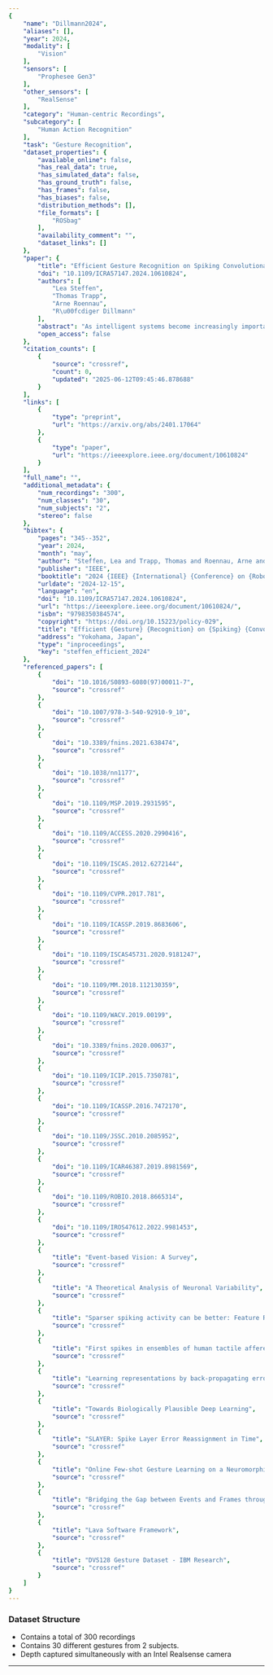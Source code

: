 ```yaml
---
{
    "name": "Dillmann2024",
    "aliases": [],
    "year": 2024,
    "modality": [
        "Vision"
    ],
    "sensors": [
        "Prophesee Gen3"
    ],
    "other_sensors": [
        "RealSense"
    ],
    "category": "Human-centric Recordings",
    "subcategory": [
        "Human Action Recognition"
    ],
    "task": "Gesture Recognition",
    "dataset_properties": {
        "available_online": false,
        "has_real_data": true,
        "has_simulated_data": false,
        "has_ground_truth": false,
        "has_frames": false,
        "has_biases": false,
        "distribution_methods": [],
        "file_formats": [
            "ROSbag"
        ],
        "availability_comment": "",
        "dataset_links": []
    },
    "paper": {
        "title": "Efficient Gesture Recognition on Spiking Convolutional Networks Through Sensor Fusion of Event-Based and Depth Data",
        "doi": "10.1109/ICRA57147.2024.10610824",
        "authors": [
            "Lea Steffen",
            "Thomas Trapp",
            "Arne Roennau",
            "R\u00fcdiger Dillmann"
        ],
        "abstract": "As intelligent systems become increasingly important in our daily lives, new ways of interaction are needed. Classical user interfaces pose issues for the physically impaired and are partially not practical or convenient. Gesture recognition is an alternative, but often not reactive enough when conventional cameras are used. This work proposes a Spiking Convolutional Neural Network, processing event- and depth data for gesture recognition. The network is simulated using the open-source neuromorphic computing framework LAVA for offline training and evaluation on an embedded system. For the evaluation three open source data sets are used. Since these do not represent the applied bi-modality, a new data set with synchronized eventand depth data was recorded. The results show the viability of temporal encoding on depth information and modality fusion, even on differently encoded data, to be beneficial to network performance and generalization capabilities.",
        "open_access": false
    },
    "citation_counts": [
        {
            "source": "crossref",
            "count": 0,
            "updated": "2025-06-12T09:45:46.878688"
        }
    ],
    "links": [
        {
            "type": "preprint",
            "url": "https://arxiv.org/abs/2401.17064"
        },
        {
            "type": "paper",
            "url": "https://ieeexplore.ieee.org/document/10610824"
        }
    ],
    "full_name": "",
    "additional_metadata": {
        "num_recordings": "300",
        "num_classes": "30",
        "num_subjects": "2",
        "stereo": false
    },
    "bibtex": {
        "pages": "345--352",
        "year": 2024,
        "month": "may",
        "author": "Steffen, Lea and Trapp, Thomas and Roennau, Arne and Dillmann, R\u00fcdiger",
        "publisher": "IEEE",
        "booktitle": "2024 {IEEE} {International} {Conference} on {Robotics} and {Automation} ({ICRA})",
        "urldate": "2024-12-15",
        "language": "en",
        "doi": "10.1109/ICRA57147.2024.10610824",
        "url": "https://ieeexplore.ieee.org/document/10610824/",
        "isbn": "9798350384574",
        "copyright": "https://doi.org/10.15223/policy-029",
        "title": "Efficient {Gesture} {Recognition} on {Spiking} {Convolutional} {Networks} {Through} {Sensor} {Fusion} of {Event}-{Based} and {Depth} {Data}",
        "address": "Yokohama, Japan",
        "type": "inproceedings",
        "key": "steffen_efficient_2024"
    },
    "referenced_papers": [
        {
            "doi": "10.1016/S0893-6080(97)00011-7",
            "source": "crossref"
        },
        {
            "doi": "10.1007/978-3-540-92910-9_10",
            "source": "crossref"
        },
        {
            "doi": "10.3389/fnins.2021.638474",
            "source": "crossref"
        },
        {
            "doi": "10.1038/nn1177",
            "source": "crossref"
        },
        {
            "doi": "10.1109/MSP.2019.2931595",
            "source": "crossref"
        },
        {
            "doi": "10.1109/ACCESS.2020.2990416",
            "source": "crossref"
        },
        {
            "doi": "10.1109/ISCAS.2012.6272144",
            "source": "crossref"
        },
        {
            "doi": "10.1109/CVPR.2017.781",
            "source": "crossref"
        },
        {
            "doi": "10.1109/ICASSP.2019.8683606",
            "source": "crossref"
        },
        {
            "doi": "10.1109/ISCAS45731.2020.9181247",
            "source": "crossref"
        },
        {
            "doi": "10.1109/MM.2018.112130359",
            "source": "crossref"
        },
        {
            "doi": "10.1109/WACV.2019.00199",
            "source": "crossref"
        },
        {
            "doi": "10.3389/fnins.2020.00637",
            "source": "crossref"
        },
        {
            "doi": "10.1109/ICIP.2015.7350781",
            "source": "crossref"
        },
        {
            "doi": "10.1109/ICASSP.2016.7472170",
            "source": "crossref"
        },
        {
            "doi": "10.1109/JSSC.2010.2085952",
            "source": "crossref"
        },
        {
            "doi": "10.1109/ICAR46387.2019.8981569",
            "source": "crossref"
        },
        {
            "doi": "10.1109/ROBIO.2018.8665314",
            "source": "crossref"
        },
        {
            "doi": "10.1109/IROS47612.2022.9981453",
            "source": "crossref"
        },
        {
            "title": "Event-based Vision: A Survey",
            "source": "crossref"
        },
        {
            "title": "A Theoretical Analysis of Neuronal Variability",
            "source": "crossref"
        },
        {
            "title": "Sparser spiking activity can be better: Feature Refine-and-Mask spiking neural network for event-based visual recognition",
            "source": "crossref"
        },
        {
            "title": "First spikes in ensembles of human tactile afferents code complex spatial fingertip events",
            "source": "crossref"
        },
        {
            "title": "Learning representations by back-propagating errors",
            "source": "crossref"
        },
        {
            "title": "Towards Biologically Plausible Deep Learning",
            "source": "crossref"
        },
        {
            "title": "SLAYER: Spike Layer Error Reassignment in Time",
            "source": "crossref"
        },
        {
            "title": "Online Few-shot Gesture Learning on a Neuromorphic Processor",
            "source": "crossref"
        },
        {
            "title": "Bridging the Gap between Events and Frames through Unsupervised Domain Adaptation",
            "source": "crossref"
        },
        {
            "title": "Lava Software Framework",
            "source": "crossref"
        },
        {
            "title": "DVS128 Gesture Dataset - IBM Research",
            "source": "crossref"
        }
    ]
}
---
```


### Dataset Structure

- Contains a total of 300 recordings
- Contains 30 different gestures from 2 subjects.
- Depth captured simultaneously with an Intel Realsense camera

______________________________________________________________________
